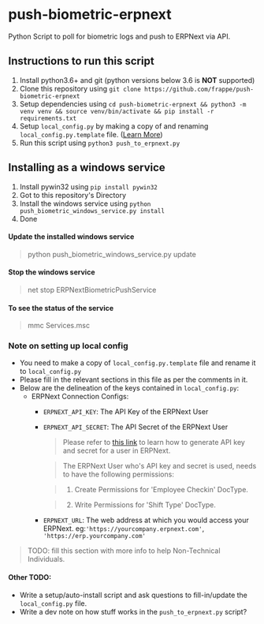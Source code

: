 # push-biometric-erpnext
Python Script to poll for biometric logs and push to ERPNext via API.

## Instructions to run this script
1. Install python3.6+ and git (python versions below 3.6 is **NOT** supported)
2. Clone this repository using `git clone https://github.com/frappe/push-biometric-erpnext`
3. Setup dependencies using `cd push-biometric-erpnext && python3 -m venv venv && source venv/bin/activate && pip install -r requirements.txt`
4. Setup `local_config.py` by making a copy of and renaming `local_config.py.template` file. ([Learn More](#Note-on-setting-up-local-config))
5. Run this script using `python3 push_to_erpnext.py`

## Installing as a windows service
1. Install pywin32 using `pip install pywin32`
2. Got to this repository's Directory
3. Install the windows service using `python push_biometric_windows_service.py install`
4. Done

#### Update the installed windows service
> python push_biometric_windows_service.py update

#### Stop the windows service
> net stop ERPNextBiometricPushService

#### To see the status of the service
> mmc Services.msc

### Note on setting up local config
- You need to make a copy of `local_config.py.template` file and rename it to `local_config.py`
- Please fill in the relevant sections in this file as per the comments in it.
- Below are the delineation of the keys contained in `local_config.py`:
  - ERPNext Connection Configs:
    - `ERPNEXT_API_KEY`: The API Key of the ERPNext User
    - `ERPNEXT_API_SECRET`: The API Secret of the ERPNext User
      > Please refer to [this link](https://frappe.io/docs/user/en/guides/integration/how_to_set_up_token_based_auth#generate-a-token) to learn how to generate API key and secret for a user in ERPNext. 

      > The ERPNext User who's API key and secret is used, needs to have the following permissions: 

      > 1. Create Permissions for 'Employee Checkin' DocType.

      > 2. Write Permissions for 'Shift Type' DocType.
    - `ERPNEXT_URL`: The web address at which you would access your ERPNext. eg:`'https://yourcompany.erpnext.com'`, `'https://erp.yourcompany.com'`
> TODO: fill this section with more info to help Non-Technical Individuals.

#### Other TODO:
 - Write a setup/auto-install script and ask questions to fill-in/update the `local_config.py` file.
 - Write a dev note on how stuff works in the `push_to_erpnext.py` script?